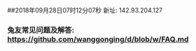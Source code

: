 ##2018年09月28日07时12分07秒 新址: 142.93.204.127
### 兔友常见问题及解答: https://github.com/wanggonging/d/blob/w/FAQ.md
